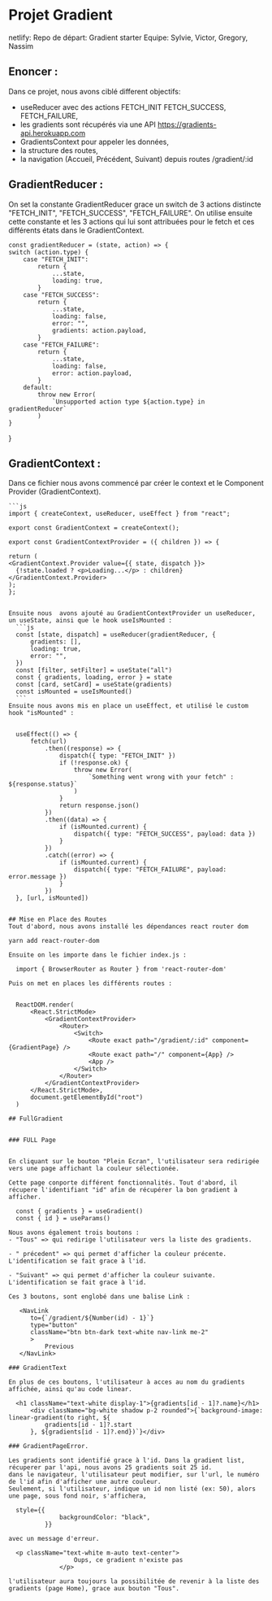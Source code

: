 # Projet Gradient 
netlify: 
Repo de départ: Gradient starter
Equipe: Sylvie, Victor, Gregory, Nassim

## Enoncer : 
 Dans ce projet, nous avons ciblé different objectifs: 
  - useReducer avec des actions FETCH_INIT FETCH_SUCCESS, FETCH_FAILURE,
  - les gradients sont récupérés via une API https://gradients-api.herokuapp.com
  - GradientsContext  pour appeler les données,
  -  la structure des routes, 
  - la navigation (Accueil, Précédent, Suivant) depuis routes /gradient/:id 

  ## GradientReducer : 

On set la constante GradientReducer grace un switch de 3 actions distincte "FETCH_INIT", "FETCH_SUCCESS", "FETCH_FAILURE".
On utilise ensuite cette constante et les 3 actions qui lui sont attribuées pour le fetch et ces différents états dans le GradientContext.

    const gradientReducer = (state, action) => {
	switch (action.type) {
		case "FETCH_INIT":
			return {
				...state,
				loading: true,
			}
		case "FETCH_SUCCESS":
			return {
				...state,
				loading: false,
				error: "",
				gradients: action.payload,
			}
		case "FETCH_FAILURE":
			return {
				...state,
				loading: false,
				error: action.payload,
			}
		default:
			throw new Error(
				`Unsupported action type ${action.type} in gradientReducer`
			)
	}
}


  ## GradientContext : 

  Dans ce fichier nous avons commencé par créer le context et le Component Provider (GradientContext). 
    
    ```js
    import { createContext, useReducer, useEffect } from "react";

    export const GradientContext = createContext();

    export const GradientContextProvider = ({ children }) => {

    return (
    <GradientContext.Provider value={{ state, dispatch }}>
      {!state.loaded ? <p>Loading...</p> : children}
    </GradientContext.Provider>
    );
    };
  ```
  
  Ensuite nous  avons ajouté au GradientContextProvider un useReducer, un useState, ainsi que le hook useIsMounted :
    ```js
    const [state, dispatch] = useReducer(gradientReducer, {
		gradients: [],
		loading: true,
		error: "",
	})
	const [filter, setFilter] = useState("all")
	const { gradients, loading, error } = state
	const [card, setCard] = useState(gradients)
	const isMounted = useIsMounted()
    ```
Ensuite nous avons mis en place un useEffect, et utilisé le custom hook "isMounted" :


    useEffect(() => {
		fetch(url)
			.then((response) => {
				dispatch({ type: "FETCH_INIT" })
				if (!response.ok) {
					throw new Error(
						`Something went wrong with your fetch" : ${response.status}`
					)
				}
				return response.json()
			})
			.then((data) => {
				if (isMounted.current) {
					dispatch({ type: "FETCH_SUCCESS", payload: data })
				}
			})
			.catch((error) => {
				if (isMounted.current) {
					dispatch({ type: "FETCH_FAILURE", payload: error.message })
				}
			})
	}, [url, isMounted])


## Mise en Place des Routes
Tout d'abord, nous avons installé les dépendances react router dom 

yarn add react-router-dom

Ensuite on les importe dans le fichier index.js : 

    import { BrowserRouter as Router } from 'react-router-dom'

Puis on met en places les différents routes : 
    

    ReactDOM.render(
        <React.StrictMode>
            <GradientContextProvider>
                <Router>
                    <Switch>
                        <Route exact path="/gradient/:id" component={GradientPage} />
                        <Route exact path="/" component={App} />
                        <App />
                    </Switch>
                </Router>
            </GradientContextProvider>
        </React.StrictMode>,
        document.getElementById("root")
    )

 ## FullGradient

 
### FULL Page


En cliquant sur le bouton "Plein Ecran", l'utilisateur sera redirigée vers une page affichant la couleur sélectionée. 

Cette page conporte différent fonctionnalités. Tout d'abord, il récupere l'identifiant "id" afin de récupérer la bon gradient à afficher. 

    const { gradients } = useGradient()
	const { id } = useParams()

Nous avons également trois boutons : 
- "Tous" => qui redirige l'utilisateur vers la liste des gradients.
								
- " précedent" => qui permet d'afficher la couleur précente. L'identification se fait grace à l'id. 

- "Suivant" => qui permet d'afficher la couleur suivante. L'identification se fait grace à l'id. 

Ces 3 boutons, sont englobé dans une balise Link :

     <NavLink
		to={`/gradient/${Number(id) - 1}`}
		type="button"
		className="btn btn-dark text-white nav-link me-2"
		>
			Previous
	 </NavLink>

### GradientText

En plus de ces boutons, l'utilisateur à acces au nom du gradients affichée, ainsi qu'au code linear. 

    <h1 className="text-white display-1">{gradients[id - 1]?.name}</h1>
        <div className="bg-white shadow p-2 rounded">{`background-image: linear-gradient(to right, ${
            gradients[id - 1]?.start
        }, ${gradients[id - 1]?.end})`}</div>

### GradientPageError. 

Les gradients sont identifié grace à l'id. Dans la gradient list, récuperer par l'api, nous avons 25 gradients soit 25 id. 
dans le navigateur, l'utilisateur peut modifier, sur l'url, le numéro de l'id afin d'afficher une autre couleur. 
Seulement, si l'utilisateur, indique un id non listé (ex: 50), alors une page, sous fond noir, s'affichera, 

    style={{
                backgroundColor: "black",
            }}

avec un message d'erreur. 

    <p className="text-white m-auto text-center">
					Oups, ce gradient n'existe pas
				</p>

 l'utilisateur aura toujours la possibilitée de revenir à la liste des gradients (page Home), grace aux bouton "Tous". 